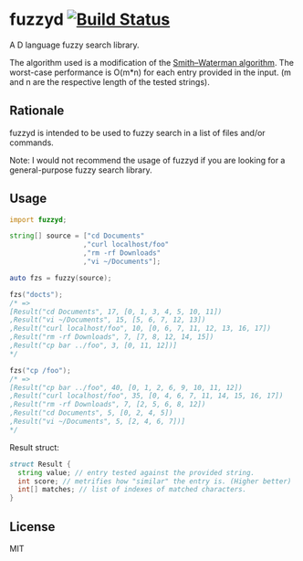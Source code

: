# fuzzyd [![Build Status](https://travis-ci.org/fbeline/fuzzy-d.svg?branch=master)](https://travis-ci.org/fbeline/fuzzy-d)

A D language fuzzy search library. 

The algorithm used is a modification of the [Smith–Waterman algorithm](https://en.m.wikipedia.org/wiki/Smith%E2%80%93Waterman_algorithm). The worst-case performance is O(m*n) for each entry provided in the input. (m and n are the respective length of the tested strings).

## Rationale

fuzzyd is intended to be used to fuzzy search in a list of files and/or commands.

Note: I would not recommend the usage of fuzzyd if you are looking for a general-purpose fuzzy search library.

## Usage

```d
import fuzzyd;

string[] source = ["cd Documents"
                  ,"curl localhost/foo"
                  ,"rm -rf Downloads"
                  ,"vi ~/Documents"];

auto fzs = fuzzy(source);

fzs("docts");
/* =>
[Result("cd Documents", 17, [0, 1, 3, 4, 5, 10, 11])
,Result("vi ~/Documents", 15, [5, 6, 7, 12, 13])
,Result("curl localhost/foo", 10, [0, 6, 7, 11, 12, 13, 16, 17])
,Result("rm -rf Downloads", 7, [7, 8, 12, 14, 15])
,Result("cp bar ../foo", 3, [0, 11, 12])]
*/

fzs("cp /foo");
/* =>
[Result("cp bar ../foo", 40, [0, 1, 2, 6, 9, 10, 11, 12])
,Result("curl localhost/foo", 35, [0, 4, 6, 7, 11, 14, 15, 16, 17])
,Result("rm -rf Downloads", 7, [2, 5, 6, 8, 12])
,Result("cd Documents", 5, [0, 2, 4, 5])
,Result("vi ~/Documents", 5, [2, 4, 6, 7])]
*/
```

Result struct:

```d
struct Result {
  string value; // entry tested against the provided string. 
  int score; // metrifies how "similar" the entry is. (Higher better)
  int[] matches; // list of indexes of matched characters.
}
```

## License
MIT
